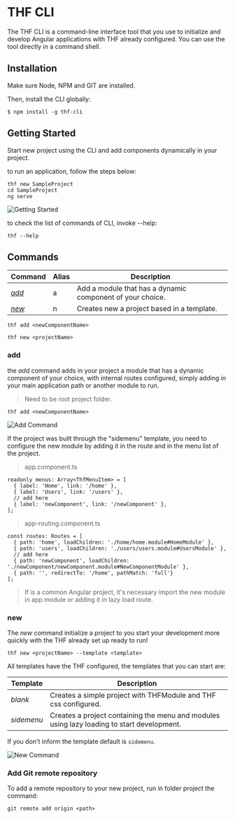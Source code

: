 # THF CLI

The THF CLI is a command-line interface tool that you use to initialize and develop Angular applications with THF already configured.
You can use the tool directly in a command shell.

## Installation

Make sure Node, NPM and GIT are installed.

Then, install the CLI globally:

```
$ npm install -g thf-cli
```

## Getting Started

Start new project using the CLI and add components dynamically in your project.

to run an application, follow the steps below:

```
thf new SampleProject
cd SampleProject
ng serve
```

![Getting Started](https://media.giphy.com/media/3FbGebspps6pxlIUFr/giphy.gif)

to check the list of commands of CLI, invoke --help:

```
thf --help
```

## Commands

Command | Alias | Description
--- | --- | ---
*[add](#add)* | a | Add a module that has a dynamic component of your choice.
*[new](#new)* | n | Creates new a project based in a template.

```
thf add <newComponentName>
```

```
thf new <projectName>
```

### add

the *add* command adds in your project a module that has a dynamic component of your choice, with internal routes configured, simply adding in your main application path or another module to run.

> Need to be root project folder.

```
thf add <newComponentName>
```

![Add Command](https://media.giphy.com/media/ksb6TvzeH4dcDSRMi8/giphy.gif)

If the project was built through the "sidemenu" template, you need to configure the new module by adding it in the route and in the menu list of the project.

> app.component.ts
```
readonly menus: Array<ThfMenuItem> = [
  { label: 'Home', link: '/home' },
  { label: 'Users', link: '/users' },
  // add here
  { label: 'newComponent', link: '/newComponent' },
];
```

> app-routing.component.ts
```
const routes: Routes = [
  { path: 'home', loadChildren: './home/home.module#HomeModule' },
  { path: 'users', loadChildren: './users/users.module#UsersModule' },
  // add here
  { path: 'newComponent', loadChildren: './newComponent/newComponent.module#NewComponentModule' },
  { path: '', redirectTo: '/home', pathMatch: 'full'}
];
```

> If is a common Angular project, it's necessary import the new module in app module or adding it in lazy load route.

### new

The *new* command initialize a project to you start your development more quickly with the THF already set up ready to run!

```
thf new <projectName> --template <template>
```

All templates have the THF configured, the templates that you can start are:

Template | Description
--- | ---
*blank* | Creates a simple project with THFModule and THF css configured.
*sidemenu* | Creates a project containing the menu and modules using lazy loading to start development.

If you don't inform the template default is `sidemenu`.

![New Command](https://media.giphy.com/media/2A3FtMzAVfGQArw5i5/giphy.gif)


### Add Git remote repository

To add a remote repository to your new project, run in folder project the command:

```
git remote add origin <path>
```
